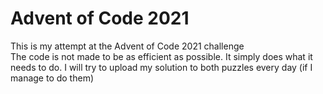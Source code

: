 # Advent of Code 2021

This is my attempt at the Advent of Code 2021 challenge  
The code is not made to be as efficient as possible. It simply does what it needs to do.
I will try to upload my solution to both puzzles every day (if I manage to do them)
